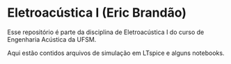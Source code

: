 # Eletroacústica I (Eric Brandão)

Esse repositório é parte da disciplina de Eletroacústica I do curso de Engenharia Acústica da UFSM.

Aqui estão contidos arquivos de simulação em LTspice e alguns notebooks.
